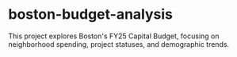 # boston-budget-analysis
This project explores Boston's FY25 Capital Budget, focusing on neighborhood spending, project statuses, and demographic trends.
